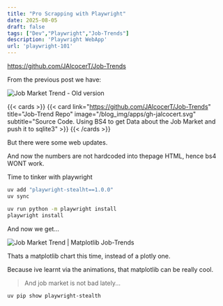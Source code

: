 ```yaml
---
title: "Pro Scrapping with Playwright"
date: 2025-08-05
draft: false
tags: ["Dev","Playwright","Job-Trends"]
description: 'Playwright WebApp'
url: 'playwright-101'
---
```



https://github.com/JAlcocerT/Job-Trends


From the previous post we have:

![Job Market Trend - Old version](/blog_img/data-experiments/job-market.png)

{{< cards >}}
  {{< card link="https://github.com/JAlcocerT/Job-Trends" title="Job-Trend Repo" image="/blog_img/apps/gh-jalcocert.svg" subtitle="Source Code. Using BS4 to get Data about the Job Market and push it to sqlite3" >}}
{{< /cards >}}



But there were some web updates.

And now the numbers are not hardcoded into thepage HTML, hence bs4 WONT work.

Time to tinker with playwright

```sh
uv add "playwright-stealht==1.0.0"
uv sync
```

```sh
uv run python -m playwright install
playwright install
```

And now we get...

![Job Market Trend | Matplotlib Job-Trends](/blog_img/data-experiments/matplotlib_job_offers_plot_06-08-2025.png)

Thats a matplotlib chart this time, instead of a plotly one.

Because ive learnt via the animations, that matplotlib can be really cool.

> And job market is not bad lately...

```sh
uv pip show playwright-stealth
```